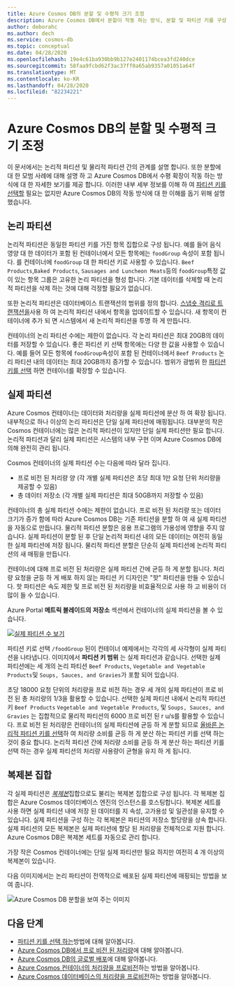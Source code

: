 ```yaml
---
title: Azure Cosmos DB의 분할 및 수평적 크기 조정
description: Azure Cosmos DB에서 분할이 작동 하는 방식, 분할 및 파티션 키를 구성 하는 방법 및 응용 프로그램에 적합 한 파티션 키를 선택 하는 방법에 대해 알아봅니다.
author: deborahc
ms.author: dech
ms.service: cosmos-db
ms.topic: conceptual
ms.date: 04/28/2020
ms.openlocfilehash: 19e4c61ba930bb9b127e2401174bcea3fd240dce
ms.sourcegitcommit: 58faa9fcbd62f3ac37ff0a65ab9357a01051a64f
ms.translationtype: MT
ms.contentlocale: ko-KR
ms.lasthandoff: 04/28/2020
ms.locfileid: "82234221"
---
```

# <a name="partitioning-and-horizontal-scaling-in-azure-cosmos-db"></a>Azure Cosmos DB의 분할 및 수평적 크기 조정

이 문서에서는 논리적 파티션 및 물리적 파티션 간의 관계를 설명 합니다. 또한 분할에 대 한 모범 사례에 대해 설명 하 고 Azure Cosmos DB에서 수평 확장이 작동 하는 방식에 대 한 자세한 보기를 제공 합니다. 이러한 내부 세부 정보를 이해 하 여 [파티션 키를 선택할](partitioning-overview.md#choose-partitionkey) 필요는 없지만 Azure Cosmos DB의 작동 방식에 대 한 이해를 돕기 위해 설명 했습니다.

## <a name="logical-partitions"></a>논리 파티션

논리적 파티션은 동일한 파티션 키를 가진 항목 집합으로 구성 됩니다. 예를 들어 음식 영양 대 한 데이터가 포함 된 컨테이너에서 모든 항목에는 `foodGroup` 속성이 포함 됩니다. 를 컨테이너에 `foodGroup` 대 한 파티션 키로 사용할 수 있습니다. `Beef Products`,`Baked Products`, `Sausages and Luncheon Meats`등의 `foodGroup`특정 값이 있는 항목 그룹은 고유한 논리 파티션을 형성 합니다. 기본 데이터를 삭제할 때 논리적 파티션을 삭제 하는 것에 대해 걱정할 필요가 없습니다.

또한 논리적 파티션은 데이터베이스 트랜잭션의 범위를 정의 합니다. [스냅숏 격리로 트랜잭션을](database-transactions-optimistic-concurrency.md)사용 하 여 논리적 파티션 내에서 항목을 업데이트할 수 있습니다. 새 항목이 컨테이너에 추가 되 면 시스템에서 새 논리적 파티션을 투명 하 게 만듭니다.

컨테이너의 논리 파티션 수에는 제한이 없습니다. 각 논리 파티션은 최대 20GB의 데이터를 저장할 수 있습니다. 좋은 파티션 키 선택 항목에는 다양 한 값을 사용할 수 있습니다. 예를 들어 모든 항목에 `foodGroup`속성이 포함 된 컨테이너에서 `Beef Products` 논리 파티션 내의 데이터는 최대 20GB까지 증가할 수 있습니다. 범위가 광범위 한 [파티션 키를 선택](partitioning-overview.md#choose-partitionkey) 하면 컨테이너를 확장할 수 있습니다.

## <a name="physical-partitions"></a>실제 파티션

Azure Cosmos 컨테이너는 데이터와 처리량을 실제 파티션에 분산 하 여 확장 됩니다. 내부적으로 하나 이상의 논리 파티션은 단일 실제 파티션에 매핑됩니다. 대부분의 작은 Cosmos 컨테이너에는 많은 논리적 파티션이 있지만 단일 실제 파티션만 필요 합니다. 논리적 파티션과 달리 실제 파티션은 시스템의 내부 구현 이며 Azure Cosmos DB에 의해 완전히 관리 됩니다.

Cosmos 컨테이너의 실제 파티션 수는 다음에 따라 달라 집니다.

- 프로 비전 된 처리량 양 (각 개별 실제 파티션은 초당 최대 1만 요청 단위 처리량을 제공할 수 있음)
- 총 데이터 저장소 (각 개별 실제 파티션은 최대 50GB까지 저장할 수 있음)

컨테이너의 총 실제 파티션 수에는 제한이 없습니다. 프로 비전 된 처리량 또는 데이터 크기가 증가 함에 따라 Azure Cosmos DB는 기존 파티션을 분할 하 여 새 실제 파티션을 자동으로 만듭니다. 물리적 파티션 분할은 응용 프로그램의 가용성에 영향을 주지 않습니다. 실제 파티션이 분할 된 후 단일 논리적 파티션 내의 모든 데이터는 여전히 동일한 실제 파티션에 저장 됩니다. 물리적 파티션 분할은 단순히 실제 파티션에 논리적 파티션의 새 매핑을 만듭니다.

컨테이너에 대해 프로 비전 된 처리량은 실제 파티션 간에 균등 하 게 분할 됩니다. 처리량 요청을 균등 하 게 배포 하지 않는 파티션 키 디자인은 "핫" 파티션을 만들 수 있습니다. 핫 파티션은 속도 제한 및 프로 비전 된 처리량을 비효율적으로 사용 하 고 비용이 더 많이 들 수 있습니다.

Azure Portal **메트릭 블레이드의** **저장소** 섹션에서 컨테이너의 실제 파티션을 볼 수 있습니다.

[![실제 파티션](./media/partition-data/view-partitions-zoomed-out.png) 수 보기](./media/partition-data/view-partitions-zoomed-in.png#lightbox)

파티션 키로 선택 `/foodGroup` 된이 컨테이너 예제에서는 각각의 세 사각형이 실제 파티션을 나타냅니다. 이미지에서 **파티션 키 범위** 는 실제 파티션과 같습니다. 선택한 실제 파티션에는 세 개의 논리 파티션 `Beef Products`, `Vegetable and Vegetable Products`및 `Soups, Sauces, and Gravies`가 포함 되어 있습니다.

초당 18000 요청 단위의 처리량을 프로 비전 하는 경우 세 개의 실제 파티션이 프로 비전 된 총 처리량의 1/3을 활용할 수 있습니다. 선택한 실제 파티션 내에서 논리적 파티션 키 `Beef Products` `Vegetable and Vegetable Products`, 및 `Soups, Sauces, and Gravies` 는 집합적으로 물리적 파티션의 6000 프로 비전 된 r u/s를 활용할 수 있습니다. 프로 비전 된 처리량은 컨테이너의 실제 파티션에 균등 하 게 분할 되므로 [올바른 논리적 파티션 키를 선택](partitioning-overview.md#choose-partitionkey)하 여 처리량 소비를 균등 하 게 분산 하는 파티션 키를 선택 하는 것이 중요 합니다. 논리적 파티션 간에 처리량 소비를 균등 하 게 분산 하는 파티션 키를 선택 하는 경우 실제 파티션의 처리량 사용량이 균형을 유지 하 게 됩니다.

## <a name="replica-sets"></a>복제본 집합

각 실제 파티션은 [*복제본*](global-dist-under-the-hood.md)집합으로도 불리는 복제본 집합으로 구성 됩니다. 각 복제본 집합은 Azure Cosmos 데이터베이스 엔진의 인스턴스를 호스팅합니다. 복제본 세트를 사용 하면 실제 파티션 내에 저장 된 데이터를 지 속성, 고가용성 및 일관성을 유지할 수 있습니다. 실제 파티션을 구성 하는 각 복제본은 파티션의 저장소 할당량을 상속 합니다. 실제 파티션의 모든 복제본은 실제 파티션에 할당 된 처리량을 전체적으로 지원 합니다. Azure Cosmos DB은 복제본 세트를 자동으로 관리 합니다.

가장 작은 Cosmos 컨테이너에는 단일 실제 파티션만 필요 하지만 여전히 4 개 이상의 복제본이 있습니다.

다음 이미지에서는 논리 파티션이 전역적으로 배포된 실제 파티션에 매핑되는 방법을 보여 줍니다.

![Azure Cosmos DB 분할을 보여 주는 이미지](./media/partition-data/logical-partitions.png)

## <a name="next-steps"></a>다음 단계

* [파티션 키를 선택 하는](partitioning-overview.md#choose-partitionkey)방법에 대해 알아봅니다.
* [Azure Cosmos DB에서 프로 비전 된 처리량](request-units.md)에 대해 알아봅니다.
* [Azure Cosmos DB의 글로벌 배포](distribute-data-globally.md)에 대해 알아봅니다.
* [Azure Cosmos 컨테이너의 처리량을 프로비전](how-to-provision-container-throughput.md)하는 방법을 알아봅니다.
* [Azure Cosmos 데이터베이스의 처리량을 프로비전](how-to-provision-database-throughput.md)하는 방법을 알아봅니다.
